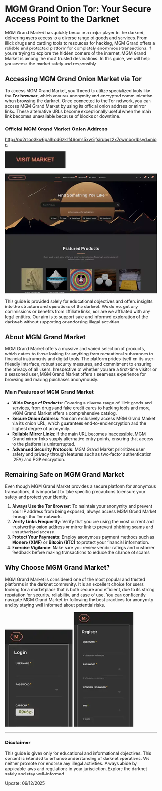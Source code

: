 # MGM Grand Onion Tor: Your Secure Access Point to the Darknet

MGM Grand Market has quickly become a major player in the darknet, delivering users access to a diverse range of goods and services. From illicit drugs and carding tools to resources for hacking, MGM Grand offers a reliable and protected platform for completely anonymous transactions. If you’re trying to explore the hidden corners of the internet, MGM Grand Market is among the most trusted destinations. In this guide, we will help you access the market safely and responsibly.

## Accessing MGM Grand Onion Market via Tor

To access MGM Grand Market, you'll need to utilize specialized tools like the **Tor browser**, which ensures anonymity and encrypted communication when browsing the darknet. Once connected to the Tor network, you can access MGM Grand Market by using its official onion address or mirror links. These alternative URLs become exceptionally useful when the main link becomes unavailable because of blocks or downtime.

### Official MGM Grand Market Onion Address

http://pu2rsoo3kw6palhiod6zkilf46oms5xw2jfsirubgz2x7owmboylbsyd.onion

[<img src="/third-party/paste.webp" width="200">](http://pu2rsoo3kw6palhiod6zkilf46oms5xw2jfsirubgz2x7owmboylbsyd.onion)

<a href="http://pu2rsoo3kw6palhiod6zkilf46oms5xw2jfsirubgz2x7owmboylbsyd.onion"><img src="/third-party/console.webp" alt="MGM - Grand Market Preview" style="max-width: 100%;"></a>

This guide is provided solely for educational objectives and offers insights into the structure and operations of the darknet. We do not get any commissions or benefits from affiliate links, nor are we affiliated with any legal entities. Our aim is to support safe and informed exploration of the darkweb without supporting or endorsing illegal activities.

## About MGM Grand Market

MGM Grand Market offers a massive and varied selection of products, which caters to those looking for anything from recreational substances to financial instruments and digital tools. The platform prides itself on its user-friendly interface, robust security measures, and commitment to ensuring the privacy of all users. Irrespective of whether you are a first-time visitor or a seasoned user, MGM Grand Market offers a seamless experience for browsing and making purchases anonymously.

### Main Features of MGM Grand Market

-   **Wide Range of Products**: Covering a diverse range of illicit goods and services, from drugs and fake credit cards to hacking tools and more, MGM Grand Market offers a comprehensive catalog.
-   **Secure Onion Address**: You can exclusively access MGM Grand Market via its onion URL, which guarantees end-to-end encryption and the highest degree of anonymity.
-   **Reliable Mirror Links**: If the main URL becomes inaccessible, MGM Grand mirror links supply alternative entry points, ensuring that access to the platform is uninterrupted.
-   **Advanced Security Protocols**: MGM Grand Market prioritizes user safety and privacy through features such as two-factor authentication (2FA) and PGP encryption.

## Remaining Safe on MGM Grand Market

Even though MGM Grand Market provides a secure platform for anonymous transactions, it is important to take specific precautions to ensure your safety and protect your identity:

1.  **Always Use the Tor Browser**: To maintain your anonymity and prevent your IP address from being exposed, always access MGM Grand Market through the Tor network.
2.  **Verify Links Frequently**: Verify that you are using the most current and trustworthy onion address or mirror link to prevent phishing scams and unauthorized access.
3.  **Protect Your Payments**: Employ anonymous payment methods such as **Monero (XMR)** or **Bitcoin (BTC)** to protect your financial information.
4.  **Exercise Vigilance**: Make sure you review vendor ratings and customer feedback before making transactions to reduce the chance of scams.

## Why Choose MGM Grand Market?

MGM Grand Market is considered one of the most popular and trusted platforms in the darknet community. It is an excellent choice for users looking for a marketplace that is both secure and efficient, due to its strong reputation for security, reliability, and ease of use. You can confidently navigate MGM Grand Market by following the best practices for anonymity and by staying well informed about potential risks.

<a href="http://pu2rsoo3kw6palhiod6zkilf46oms5xw2jfsirubgz2x7owmboylbsyd.onion"><img src="/third-party/manager.webp" alt="MGM - Grand Market Login" style="max-width: 100%;"></a>
<a href="http://pu2rsoo3kw6palhiod6zkilf46oms5xw2jfsirubgz2x7owmboylbsyd.onion"><img src="/third-party/executable.webp" alt="MGM - Grand Market Register" style="max-width: 100%;"></a>

---

### Disclaimer

This guide is given only for educational and informational objectives. This content is intended to enhance understanding of darknet operations. We neither promote nor endorse any illegal activities. Always abide by applicable laws and regulations in your jurisdiction. Explore the darknet safely and stay well-informed.









Update:  09/12/2025